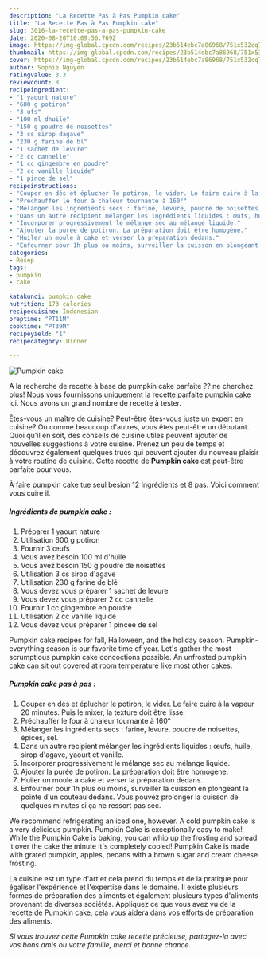 ```yaml
---
description: "La Recette Pas à Pas Pumpkin cake"
title: "La Recette Pas à Pas Pumpkin cake"
slug: 3016-la-recette-pas-a-pas-pumpkin-cake
date: 2020-08-20T10:09:56.769Z
image: https://img-global.cpcdn.com/recipes/23b514ebc7a86968/751x532cq70/pumpkin-cake-photo-principale-de-la-recette.jpg
thumbnail: https://img-global.cpcdn.com/recipes/23b514ebc7a86968/751x532cq70/pumpkin-cake-photo-principale-de-la-recette.jpg
cover: https://img-global.cpcdn.com/recipes/23b514ebc7a86968/751x532cq70/pumpkin-cake-photo-principale-de-la-recette.jpg
author: Sophie Nguyen
ratingvalue: 3.3
reviewcount: 8
recipeingredient:
- "1 yaourt nature"
- "600 g potiron"
- "3 ufs"
- "100 ml dhuile"
- "150 g poudre de noisettes"
- "3 cs sirop dagave"
- "230 g farine de bl"
- "1 sachet de levure"
- "2 cc cannelle"
- "1 cc gingembre en poudre"
- "2 cc vanille liquide"
- "1 pince de sel"
recipeinstructions:
- "Couper en dés et éplucher le potiron, le vider. Le faire cuire à la vapeur 20 minutes. Puis le mixer, la texture doit être lisse."
- "Préchauffer le four à chaleur tournante à 160°"
- "Mélanger les ingrédients secs : farine, levure, poudre de noisettes, épices, sel."
- "Dans un autre recipient mélanger les ingrédients liquides : œufs, huile, sirop d&#39;agave, yaourt et vanille."
- "Incorporer progressivement le mélange sec au mélange liquide."
- "Ajouter la purée de potiron. La préparation doit être homogène."
- "Huiler un moule à cake et verser la préparation dedans."
- "Enfourner pour 1h plus ou moins, surveiller la cuisson en plongeant la pointe d&#39;un couteau dedans. Vous pouvez prolonger la cuisson de quelques minutes si ça ne ressort pas sec."
categories:
- Resep
tags:
- pumpkin
- cake

katakunci: pumpkin cake 
nutrition: 173 calories
recipecuisine: Indonesian
preptime: "PT11M"
cooktime: "PT39M"
recipeyield: "1"
recipecategory: Dinner

---
```



![Pumpkin cake](https://img-global.cpcdn.com/recipes/23b514ebc7a86968/751x532cq70/pumpkin-cake-photo-principale-de-la-recette.jpg)

A la recherche de recette à base de pumpkin cake parfaite ?? ne cherchez plus! Nous vous fournissons uniquement la recette parfaite pumpkin cake ici. Nous avons un grand nombre de recette à tester.

Êtes-vous un maître de cuisine? Peut-être êtes-vous juste un expert en cuisine? Ou comme beaucoup d'autres, vous êtes peut-être un débutant. Quoi qu'il en soit, des conseils de cuisine utiles peuvent ajouter de nouvelles suggestions à votre cuisine. Prenez un peu de temps et découvrez également quelques trucs qui peuvent ajouter du nouveau plaisir à votre routine de cuisine. Cette recette de <strong> Pumpkin cake </strong> est peut-être parfaite pour vous.

<!--inarticleads1-->

À faire pumpkin cake tue seul besion 12 Ingrédients et 8 pas. Voici comment vous cuire il.

##### Ingrédients de pumpkin cake :

1. Préparer 1 yaourt nature
1. Utilisation 600 g potiron
1. Fournir 3 œufs
1. Vous avez besoin 100 ml d&#39;huile
1. Vous avez besoin 150 g poudre de noisettes
1. Utilisation 3 cs sirop d&#39;agave
1. Utilisation 230 g farine de blé
1. Vous devez vous préparer 1 sachet de levure
1. Vous devez vous préparer 2 cc cannelle
1. Fournir 1 cc gingembre en poudre
1. Utilisation 2 cc vanille liquide
1. Vous devez vous préparer 1 pincée de sel


Pumpkin cake recipes for fall, Halloween, and the holiday season. Pumpkin-everything season is our favorite time of year. Let&#39;s gather the most scrumptious pumpkin cake concoctions possible. An unfrosted pumpkin cake can sit out covered at room temperature like most other cakes. 

<!--inarticleads2-->

##### Pumpkin cake pas à pas :

1. Couper en dés et éplucher le potiron, le vider. Le faire cuire à la vapeur 20 minutes. Puis le mixer, la texture doit être lisse.
1. Préchauffer le four à chaleur tournante à 160°
1. Mélanger les ingrédients secs : farine, levure, poudre de noisettes, épices, sel.
1. Dans un autre recipient mélanger les ingrédients liquides : œufs, huile, sirop d&#39;agave, yaourt et vanille.
1. Incorporer progressivement le mélange sec au mélange liquide.
1. Ajouter la purée de potiron. La préparation doit être homogène.
1. Huiler un moule à cake et verser la préparation dedans.
1. Enfourner pour 1h plus ou moins, surveiller la cuisson en plongeant la pointe d&#39;un couteau dedans. Vous pouvez prolonger la cuisson de quelques minutes si ça ne ressort pas sec.


We recommend refrigerating an iced one, however. A cold pumpkin cake is a very delicious pumpkin. Pumpkin Cake is exceptionally easy to make! While the Pumpkin Cake is baking, you can whip up the frosting and spread it over the cake the minute it&#39;s completely cooled! Pumpkin Cake is made with grated pumpkin, apples, pecans with a brown sugar and cream cheese frosting. 

<!--inarticleads1-->

<p>
La cuisine est un type d'art et cela prend du temps et de la pratique pour égaliser l'expérience et l'expertise dans le domaine. Il existe plusieurs formes de préparation des aliments et également plusieurs types d'aliments provenant de diverses sociétés. Appliquez ce que vous avez vu de la recette de Pumpkin cake, cela vous aidera dans vos efforts de préparation des aliments.
</p>

<p>
<i>Si vous trouvez cette Pumpkin cake recette précieuse, partagez-la avec vos bons amis ou votre famille, merci et bonne chance.</i>
</p>
